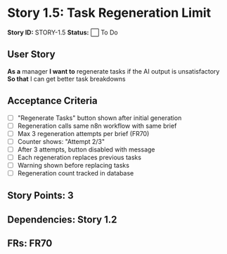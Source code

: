 # Story 1.5: Task Regeneration Limit

**Story ID:** STORY-1.5
**Status:** ⬜ To Do

## User Story
**As a** manager
**I want to** regenerate tasks if the AI output is unsatisfactory
**So that** I can get better task breakdowns

## Acceptance Criteria
- [ ] "Regenerate Tasks" button shown after initial generation
- [ ] Regeneration calls same n8n workflow with same brief
- [ ] Max 3 regeneration attempts per brief (FR70)
- [ ] Counter shows: "Attempt 2/3"
- [ ] After 3 attempts, button disabled with message
- [ ] Each regeneration replaces previous tasks
- [ ] Warning shown before replacing tasks
- [ ] Regeneration count tracked in database

## Story Points: 3
## Dependencies: Story 1.2
## FRs: FR70
